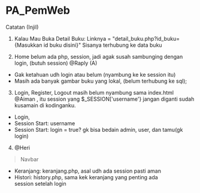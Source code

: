 # PA_PemWeb


Catatan (Injil)
1. Kalau Mau Buka Detail Buku:
Linknya = "detail_buku.php?id_buku= {Masukkan id buku disini}"
Sisanya terhubung ke data buku

2. Home belum ada php, session, jadi agak susah sambunging dengan login, (butuh session) @Raply (A) 
- Gak ketahuan udh login atau belum (nyambung ke ke session itu)
- Masih ada banyak gambar buku yang lokal, (belum terhubung ke sql);

3. Login, Register, Logout masih belum nyambung sama index.html @Aiman , itu session yang $_SESSION['username'} jangan diganti sudah kusamain di kodinganku.
- Login, 
- Session Start: username 
- Session Start: login = true? gk bisa bedain admin, user, dan tamu(gk login)

4. @Heri 
> Navbar
- Keranjang: keranjang.php, asal udh ada session pasti aman
- Histori: history.php, sama kek keranjang yang penting ada session setelah login
